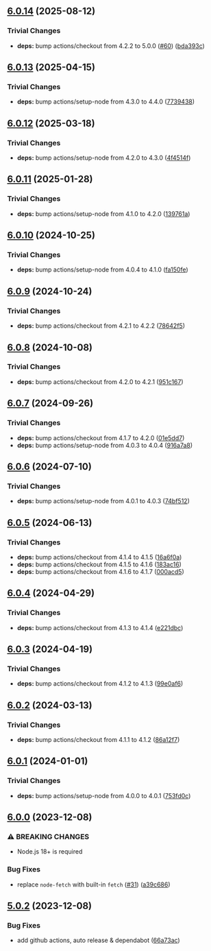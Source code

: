 ## [6.0.14](https://github.com/rvagg/ghauth/compare/v6.0.13...v6.0.14) (2025-08-12)

### Trivial Changes

* **deps:** bump actions/checkout from 4.2.2 to 5.0.0 ([#60](https://github.com/rvagg/ghauth/issues/60)) ([bda393c](https://github.com/rvagg/ghauth/commit/bda393cbf1c099078d4bc8b7ab28ba3e8b9a7b3c))

## [6.0.13](https://github.com/rvagg/ghauth/compare/v6.0.12...v6.0.13) (2025-04-15)

### Trivial Changes

* **deps:** bump actions/setup-node from 4.3.0 to 4.4.0 ([7739438](https://github.com/rvagg/ghauth/commit/773943882172658cc3bd35b97ebd44d83be2a3ba))

## [6.0.12](https://github.com/rvagg/ghauth/compare/v6.0.11...v6.0.12) (2025-03-18)

### Trivial Changes

* **deps:** bump actions/setup-node from 4.2.0 to 4.3.0 ([4f4514f](https://github.com/rvagg/ghauth/commit/4f4514ff12545a2920075d26be7bb22bb2d46d15))

## [6.0.11](https://github.com/rvagg/ghauth/compare/v6.0.10...v6.0.11) (2025-01-28)

### Trivial Changes

* **deps:** bump actions/setup-node from 4.1.0 to 4.2.0 ([139761a](https://github.com/rvagg/ghauth/commit/139761a4e70479727568823d6385bfa1c6da4798))

## [6.0.10](https://github.com/rvagg/ghauth/compare/v6.0.9...v6.0.10) (2024-10-25)

### Trivial Changes

* **deps:** bump actions/setup-node from 4.0.4 to 4.1.0 ([fa150fe](https://github.com/rvagg/ghauth/commit/fa150fe06f51c6cdc8552d657b633678fb04fe9f))

## [6.0.9](https://github.com/rvagg/ghauth/compare/v6.0.8...v6.0.9) (2024-10-24)

### Trivial Changes

* **deps:** bump actions/checkout from 4.2.1 to 4.2.2 ([78642f5](https://github.com/rvagg/ghauth/commit/78642f52b07934f85900333a66bac8b3bb6ff729))

## [6.0.8](https://github.com/rvagg/ghauth/compare/v6.0.7...v6.0.8) (2024-10-08)

### Trivial Changes

* **deps:** bump actions/checkout from 4.2.0 to 4.2.1 ([951c167](https://github.com/rvagg/ghauth/commit/951c167790536c9f867bbd7d6b43928b90d8181d))

## [6.0.7](https://github.com/rvagg/ghauth/compare/v6.0.6...v6.0.7) (2024-09-26)

### Trivial Changes

* **deps:** bump actions/checkout from 4.1.7 to 4.2.0 ([01e5dd7](https://github.com/rvagg/ghauth/commit/01e5dd78374ad9d9fdaa77754f71f6d91e6194cd))
* **deps:** bump actions/setup-node from 4.0.3 to 4.0.4 ([916a7a8](https://github.com/rvagg/ghauth/commit/916a7a8e1060208102c187f2597327daa06831d0))

## [6.0.6](https://github.com/rvagg/ghauth/compare/v6.0.5...v6.0.6) (2024-07-10)

### Trivial Changes

* **deps:** bump actions/setup-node from 4.0.1 to 4.0.3 ([74bf512](https://github.com/rvagg/ghauth/commit/74bf512f94fa1ab97428d03831a731da13d5505a))

## [6.0.5](https://github.com/rvagg/ghauth/compare/v6.0.4...v6.0.5) (2024-06-13)

### Trivial Changes

* **deps:** bump actions/checkout from 4.1.4 to 4.1.5 ([16a6f0a](https://github.com/rvagg/ghauth/commit/16a6f0aadcd8e01a2b19b381a00f173fd3e7a902))
* **deps:** bump actions/checkout from 4.1.5 to 4.1.6 ([183ac16](https://github.com/rvagg/ghauth/commit/183ac161d2db4b097b16700483787fc6f3b70515))
* **deps:** bump actions/checkout from 4.1.6 to 4.1.7 ([000acd5](https://github.com/rvagg/ghauth/commit/000acd52f12eac6973c787bec21fd3f46e538e15))

## [6.0.4](https://github.com/rvagg/ghauth/compare/v6.0.3...v6.0.4) (2024-04-29)


### Trivial Changes

* **deps:** bump actions/checkout from 4.1.3 to 4.1.4 ([e221dbc](https://github.com/rvagg/ghauth/commit/e221dbc58c90e3f2fa536a37f5c231144019d314))

## [6.0.3](https://github.com/rvagg/ghauth/compare/v6.0.2...v6.0.3) (2024-04-19)


### Trivial Changes

* **deps:** bump actions/checkout from 4.1.2 to 4.1.3 ([99e0af6](https://github.com/rvagg/ghauth/commit/99e0af6caa21c9b5e10edd22ec964c889cf3cf7d))

## [6.0.2](https://github.com/rvagg/ghauth/compare/v6.0.1...v6.0.2) (2024-03-13)


### Trivial Changes

* **deps:** bump actions/checkout from 4.1.1 to 4.1.2 ([86a12f7](https://github.com/rvagg/ghauth/commit/86a12f71e6429475bec57971e7af82b1728a33d7))

## [6.0.1](https://github.com/rvagg/ghauth/compare/v6.0.0...v6.0.1) (2024-01-01)


### Trivial Changes

* **deps:** bump actions/setup-node from 4.0.0 to 4.0.1 ([753fd0c](https://github.com/rvagg/ghauth/commit/753fd0cadc1fb0a8b7e0c827017d63d82154a836))

## [6.0.0](https://github.com/rvagg/ghauth/compare/v5.0.2...v6.0.0) (2023-12-08)


### ⚠ BREAKING CHANGES

* Node.js 18+ is required

### Bug Fixes

* replace `node-fetch` with built-in `fetch` ([#31](https://github.com/rvagg/ghauth/issues/31)) ([a39c686](https://github.com/rvagg/ghauth/commit/a39c686a2c95d81f7f7b54c9d226f3916922af88))

## [5.0.2](https://github.com/rvagg/ghauth/compare/v5.0.1...v5.0.2) (2023-12-08)


### Bug Fixes

* add github actions, auto release & dependabot ([66a73ac](https://github.com/rvagg/ghauth/commit/66a73aceb69bc2b53fcc2f69637ac3a0de9af998))
